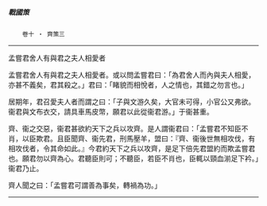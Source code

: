 

##### 戰國策
　　`卷十 ‧ 齊策三`

* * *

孟嘗君舍人有與君之夫人相愛者

孟嘗君舍人有與君之夫人相愛者。或以問孟嘗君曰：「為君舍人而內與夫人相愛，亦甚不義矣，君其殺之。」君曰：「睹貌而相悅者，人之情也，其錯之勿言也。」

居期年，君召愛夫人者而謂之曰：「子與文游久矣，大官未可得，小官公又弗欲。衞君與文布衣交，請具車馬皮幣，願君以此從衞君游。」于衞甚重。

齊、衞之交惡，衞君甚欲約天下之兵以攻齊。是人謂衞君曰：「孟嘗君不知臣不肖，以臣欺君。且臣聞齊、衞先君，刑馬壓羊，盟曰：『齊、衞後世無相攻伐，有相攻伐者，令其命如此。』今君約天下之兵以攻齊，是足下倍先君盟約而欺孟嘗君也。願君勿以齊為心。君聽臣則可；不聽臣，若臣不肖也，臣輒以頸血湔足下衿。」衞君乃止。

齊人聞之曰：「孟嘗君可謂善為事矣，轉禍為功。」

* * *

